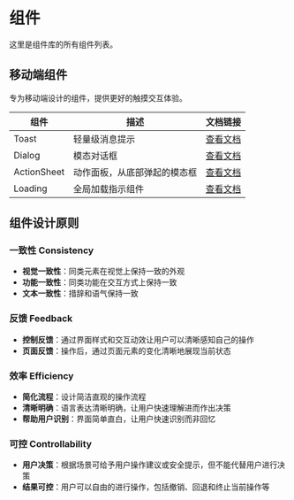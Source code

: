 # 组件

这里是组件库的所有组件列表。

## 移动端组件

专为移动端设计的组件，提供更好的触摸交互体验。

| 组件 | 描述 | 文档链接 |
|------|------|----------|
| Toast | 轻量级消息提示 | [查看文档](./mobile/feedback/toast.md) |
| Dialog | 模态对话框 | [查看文档](./mobile/feedback/dialog.md) |
| ActionSheet | 动作面板，从底部弹起的模态框 | [查看文档](./mobile/feedback/action-sheet.md) |
| Loading | 全局加载指示组件 | [查看文档](./mobile/feedback/loading.md) |


## 组件设计原则

### 一致性 Consistency

- **视觉一致性**：同类元素在视觉上保持一致的外观
- **功能一致性**：同类功能在交互方式上保持一致
- **文本一致性**：措辞和语气保持一致

### 反馈 Feedback

- **控制反馈**：通过界面样式和交互动效让用户可以清晰感知自己的操作
- **页面反馈**：操作后，通过页面元素的变化清晰地展现当前状态

### 效率 Efficiency

- **简化流程**：设计简洁直观的操作流程
- **清晰明确**：语言表达清晰明确，让用户快速理解进而作出决策
- **帮助用户识别**：界面简单直白，让用户快速识别而非回忆

### 可控 Controllability

- **用户决策**：根据场景可给予用户操作建议或安全提示，但不能代替用户进行决策
- **结果可控**：用户可以自由的进行操作，包括撤销、回退和终止当前操作等

